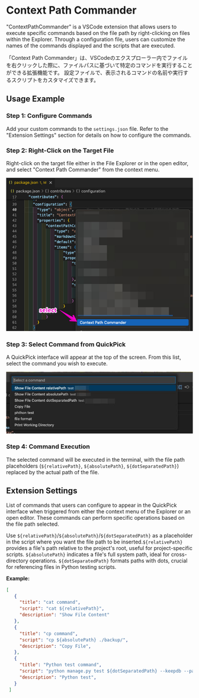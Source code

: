 # Context Path Commander
"ContextPathCommander\" is a VSCode extension that allows users to execute specific commands based on the file path by right-clicking on files within the Explorer. Through a configuration file, users can customize the names of the commands displayed and the scripts that are executed. 

「Context Path Commander」は、VSCodeのエクスプローラー内でファイルを右クリックした際に、ファイルパスに基づいて特定のコマンドを実行することができる拡張機能です。
設定ファイルで、表示されるコマンドの名前や実行するスクリプトをカスタマイズできます。

## Usage Example

### Step 1: Configure Commands
Add your custom commands to the `settings.json` file. Refer to the "Extension Settings" section for details on how to configure the commands.

### Step 2: Right-Click on the Target File
Right-click on the target file either in the File Explorer or in the open editor, and select "Context Path Commander" from the context menu.

![Context Menu](./images/readme_use_context.jpg)

### Step 3: Select Command from QuickPick
A QuickPick interface will appear at the top of the screen. From this list, select the command you wish to execute.

![QuickPick Interface](./images/readme_use_quickpick.jpg)

### Step 4: Command Execution
The selected command will be executed in the terminal, with the file path placeholders (`${relativePath}`, `${absolutePath}`, `${dotSeparatedPath}`) replaced by the actual path of the file.


## Extension Settings
List of commands that users can configure to appear in the QuickPick interface when triggered from either the context menu of the Explorer or an open editor. These commands can perform specific operations based on the file path selected. 

Use `${relativePath}`/`${absolutePath}`/`${dotSeparatedPath}` as a placeholder in the script where you want the file path to be inserted.`${relativePath}` provides a file's path relative to the project's root, useful for project-specific scripts. `${absolutePath}` indicates a file's full system path, ideal for cross-directory operations. `${dotSeparatedPath}` formats paths with dots, crucial for referencing files in Python testing scripts. 

__Example:__
 ```json
 [
    {
      "title": "cat command",
      "script": "cat ${relativePath}",
      "description": "Show File Content"
    },
    {
      "title": "cp command",
      "script": "cp ${absolutePath} ./backup/",
      "description": "Copy File",  
    },
    {    
      "title": "Python test command",
      "script": "python manage.py test ${dotSeparatedPath} --keepdb --parallel ",
      "description": "Python test",
    }
  ]
  ```


